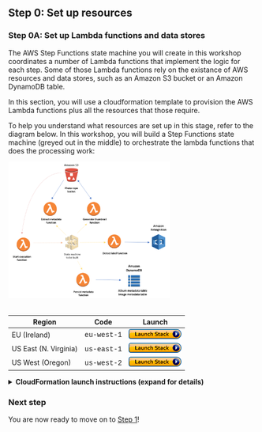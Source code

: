 ## Step 0: Set up resources

### Step 0A: Set up Lambda functions and data stores

The AWS Step Functions state machine you will create in this workshop coordinates a number of Lambda functions that implement the logic for each step. Some of those Lambda functions rely on the existance of AWS resources and data stores, such as an Amazon S3 bucket or an Amazon DynamoDB table.

In this section, you will use a cloudformation template to provision the AWS Lambda functions plus all the resources that those require.

To help you understand what resources are set up in this stage, refer to the diagram below. In this workshop, you will build a Step Functions state machine (greyed out in the middle) to orchestrate the lambda functions that does the processing work:
<br/>

<img src="images/0-resource-setup.png" width="65%" height="65%">

<br/>
<br/>

Region| Code | Launch
------|------|-------
EU (Ireland) | <span style="font-family:'Courier';">eu-west-1</span> | [![Launch Step 0A in eu-west-1](images/cfn-launch-stack.png)](https://console.aws.amazon.com/cloudformation/home?region=eu-west-1#/stacks/new?stackName=sfn-workshop-setup&templateURL=https://s3-eu-west-1.amazonaws.com/sfn-image-workshop-eu-west-1/cloudformation/step0-sam.yaml)
US East (N. Virginia) | <span style="font-family:'Courier';">us-east-1</span> | [![Launch Step 0A in us-east-1](images/cfn-launch-stack.png)](https://console.aws.amazon.com/cloudformation/home?region=us-east-1#/stacks/new?stackName=sfn-workshop-setup&templateURL=https://s3.amazonaws.com/sfn-image-workshop-us-east-1/cloudformation/step0-sam.yaml)
US West (Oregon) | <span style="font-family:'Courier';">us-west-2</span> | [![Launch Step 0A in us-west-2](images/cfn-launch-stack.png)](https://console.aws.amazon.com/cloudformation/home?region=us-west-2#/stacks/new?stackName=sfn-workshop-setup&templateURL=https://s3-us-west-2.amazonaws.com/sfn-image-workshop-us-west-2/cloudformation/step0-sam.yaml)

<details>
<summary><strong> CloudFormation launch instructions (expand for details) </strong></summary><p>
 
1. Click the **Launch Stack** link above for the region of your choice.

1. Click **Next** on the Select Template page.

1. On the Specify Details page, leave all the defaults and click **Next**.

1. On the Options page, also leave all the defaults and click **Next**.

1. On the Review page, check the boxes to acknowledge that CloudFormation will create IAM resources and click **Create Change Set**.
	![Acknowledge IAM Screenshot](./images/0a-cfn-create-change-set.png)

	This template creates a number of IAM roles to grant the Lambda fuctions proper permissions on the resources they have to deal with. In addition to that, the template uses the [AWS Serverless Transform](http://docs.aws.amazon.com/AWSCloudFormation/latest/UserGuide/transform-aws-serverless.html) that leverages the [AWS Serverless Application Model](https://github.com/awslabs/serverless-application-model) - SAM - to simplify template authoring for serverless components.
    
1. Wait for the change set to finish computing changes and click **Execute**
	![Execute Change Set Screenshot](./images/0a-cfn-execute-change-set.png)

1. Wait for the `sfn-workshop-setup` stack to reach a status of `CREATE_COMPLETE` (you might need to click the refresh button to see the stack being created). 
</details>

	
### Next step
You are now ready to move on to [Step 1](step-1.md)!
